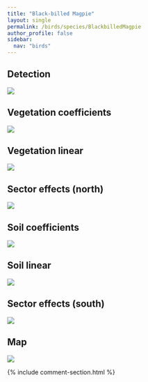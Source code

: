 ```yaml
---
title: "Black-billed Magpie"
layout: single
permalink: /birds/species/BlackbilledMagpie
author_profile: false
sidebar:
  nav: "birds"
---
```


<h2>Detection</h2>

<img src="https://beallen.github.io/DevelopmentWebsite/assets/images/birds/BlackbilledMagpie/det.jpg">

<h2>Vegetation coefficients</h2>

<img src="https://beallen.github.io/DevelopmentWebsite/assets/images/birds/BlackbilledMagpie/veghf.jpg">

<h2>Vegetation linear</h2>

<img src="https://beallen.github.io/DevelopmentWebsite/assets/images/birds/BlackbilledMagpie/lin-north.jpg">

<h2>Sector effects (north)</h2>

<img src="https://beallen.github.io/DevelopmentWebsite/assets/images/birds/BlackbilledMagpie/sector-north.jpg">

<h2>Soil coefficients</h2>

<img src="https://beallen.github.io/DevelopmentWebsite/assets/images/birds/BlackbilledMagpie/soilhf.jpg">

<h2>Soil linear</h2>

<img src="https://beallen.github.io/DevelopmentWebsite/assets/images/birds/BlackbilledMagpie/lin-south.jpg">

<h2>Sector effects (south)</h2>

<img src="https://beallen.github.io/DevelopmentWebsite/assets/images/birds/BlackbilledMagpie/sector-south.jpg">

<h2>Map</h2>

<img src="https://beallen.github.io/DevelopmentWebsite/assets/images/birds/BlackbilledMagpie/map.jpg">

{% include comment-section.html %}
